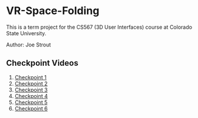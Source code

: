 # VR-Space-Folding

This is a term project for the CS567 (3D User Interfaces) course at Colorado State University.

Author: Joe Strout

## Checkpoint Videos

1. [Checkpoint 1]( https://youtu.be/P8SPrzkAG-8)
2. [Checkpoint 2](https://youtu.be/nCs5acfNzyM)
3. [Checkpoint 3](https://youtu.be/bGxXwYrxHyo)
4. [Checkpoint 4](https://youtu.be/aXW-Q-122_I)
5. [Checkpoint 5](https://youtu.be/_uALheKSJWQ)
6. [Checkpoint 6](https://youtu.be/XyOVBGBWQYw)

